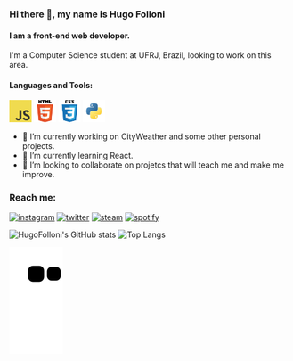### Hi there 👋, my name is Hugo Folloni
#### I am a front-end web developer.
I'm a Computer Science student at UFRJ, Brazil, looking to work on this area.

#### Languages and Tools: 
<img src='https://raw.githubusercontent.com/github/explore/80688e429a7d4ef2fca1e82350fe8e3517d3494d/topics/javascript/javascript.png' alt='js' height='40'> <img src='https://raw.githubusercontent.com/github/explore/80688e429a7d4ef2fca1e82350fe8e3517d3494d/topics/html/html.png' alt='html' height='40'> <img src='https://raw.githubusercontent.com/github/explore/80688e429a7d4ef2fca1e82350fe8e3517d3494d/topics/css/css.png' alt='css' height='40'> <img src='https://raw.githubusercontent.com/github/explore/80688e429a7d4ef2fca1e82350fe8e3517d3494d/topics/python/python.png' alt='python' height='40'> 


- 🔭 I’m currently working on CityWeather and some other personal projects.
- 🌱 I’m currently learning React.
- 👯 I’m looking to collaborate on projetcs that will teach me and make me improve.

### Reach me:
[<img src='https://img.shields.io/badge/Instagram-E4405F?style=for-the-badge&logo=instagram&logoColor=white' alt='instagram' height='40'>](https://instagram.com/hugofolloni)  [<img src='https://img.shields.io/badge/Twitter-1DA1F2?style=for-the-badge&logo=twitter&logoColor=white' alt='twitter' height='40'>](https://twitter.com/hugofolloni)  [<img src='https://img.shields.io/badge/Steam-000000?style=for-the-badge&logo=steam&logoColor=white' alt='steam' height='40'>](steamcommunity.com/id/hueyzin)  [<img src='https://img.shields.io/badge/Spotify-1ED760?&style=for-the-badge&logo=spotify&logoColor=white' alt='spotify' height='40'>](https://open.spotify.com/user/222ysmwoafqvdw435hrwqqsdi?si=1286829d904947e6)  

![HugoFolloni's GitHub stats](https://github-readme-stats.vercel.app/api?username=hugofolloni&show_icons=true&theme=radical) ![Top Langs](https://github-readme-stats.vercel.app/api/top-langs/?username=hugofolloni&theme=radical)

![Snake animation](https://github.com/hugofolloni/hugofolloni/blob/output/github-contribution-grid-snake.svg)
